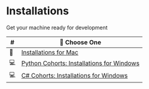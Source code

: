 # Installations
Get your machine ready for development



| # | 🎰 Choose One |
|--|--|
| 🍎 | [Installations for Mac](./chapters/GETTING_STARTED_MAC.md) |
| 💻 | [Python Cohorts: Installations for Windows](./chapters/GETTING_STARTED_WINDOWS.md) |
| 💻 | [C# Cohorts: Installations for Windows](./chapters/GETTING_STARTED_WINDOWS_C_SHARP.md) |